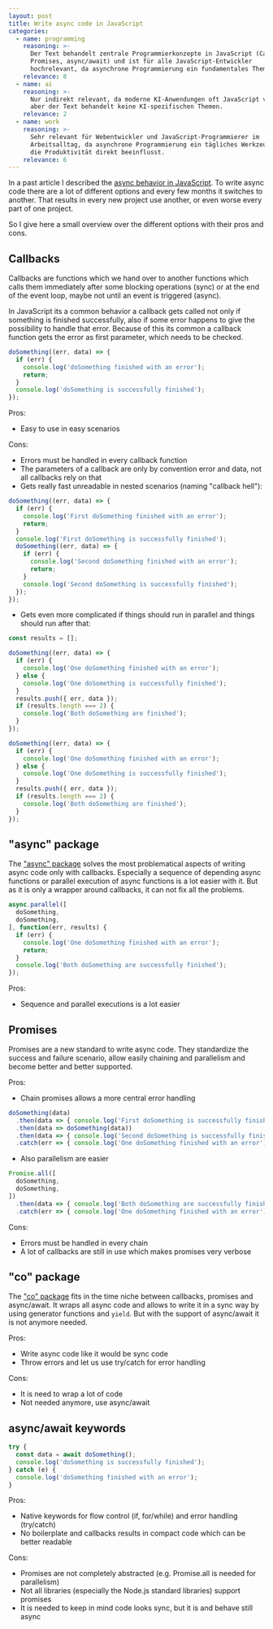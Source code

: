 ```yaml
---
layout: post
title: Write async code in JavaScript
categories:
  - name: programming
    reasoning: >-
      Der Text behandelt zentrale Programmierkonzepte in JavaScript (Callbacks,
      Promises, async/await) und ist für alle JavaScript-Entwickler
      hochrelevant, da asynchrone Programmierung ein fundamentales Thema ist.
    relevance: 8
  - name: ai
    reasoning: >-
      Nur indirekt relevant, da moderne KI-Anwendungen oft JavaScript verwenden,
      aber der Text behandelt keine KI-spezifischen Themen.
    relevance: 2
  - name: work
    reasoning: >-
      Sehr relevant für Webentwickler und JavaScript-Programmierer im
      Arbeitsalltag, da asynchrone Programmierung ein tägliches Werkzeug ist und
      die Produktivität direkt beeinflusst.
    relevance: 6
---
```


In a past article I described the [async behavior in JavaScript](/2018/01/25/async-behavior-in-javascript.html). To write async code there are a lot of different options and every few months it switches to another. That results in every new project use another, or even worse every part of one project.

<!--more-->

So I give here a small overview over the different options with their pros and cons.

## Callbacks

Callbacks are functions which we hand over to another functions which calls them immediately after some blocking operations (sync) or at the end of the event loop, maybe not until an event is triggered (async).

In JavaScript its a common behavior a callback gets called not only if something is finished successfully, also if some
error happens to give the possibility to handle that error. Because of this its common a callback function gets the
error as first parameter, which needs to be checked.

```javascript
doSomething((err, data) => {
  if (err) {
    console.log('doSomething finished with an error');
    return;
  }
  console.log('doSomething is successfully finished');
});
```

Pros:

* Easy to use in easy scenarios

Cons:

* Errors must be handled in every callback function
* The parameters of a callback are only by convention error and data, not all callbacks rely on that
* Gets really fast unreadable in nested scenarios (naming "callback hell"):

```javascript
doSomething((err, data) => {
  if (err) {
    console.log('First doSomething finished with an error');
    return;
  }
  console.log('First doSomething is successfully finished');
  doSomething((err, data) => {
    if (err) {
      console.log('Second doSomething finished with an error');
      return;
    }
    console.log('Second doSomething is successfully finished');
  });
});
```

* Gets even more complicated if things should run in parallel and things should run after that:

```javascript
const results = [];

doSomething((err, data) => {
  if (err) {
    console.log('One doSomething finished with an error');
  } else {
    console.log('One doSomething is successfully finished');
  }
  results.push({ err, data });
  if (results.length === 2) {
    console.log('Both doSomething are finished');
  }
});

doSomething((err, data) => {
  if (err) {
    console.log('One doSomething finished with an error');
  } else {
    console.log('One doSomething is successfully finished');
  }
  results.push({ err, data });
  if (results.length === 2) {
    console.log('Both doSomething are finished');
  }
});
```

## "async" package

The ["async" package](https://www.npmjs.com/package/async) solves the most problematical aspects of writing async code only with callbacks. Especially a sequence of depending async functions or parallel execution of async functions is a lot easier with it. But as it is only a wrapper around callbacks, it can not fix all the problems.

```javascript
async.parallel([
  doSomething,
  doSomething,
], function(err, results) {
  if (err) {
    console.log('One doSomething finished with an error');
    return;
  }
  console.log('Both doSomething are successfully finished');
});
```

Pros:

* Sequence and parallel executions is a lot easier

## Promises

Promises are a new standard to write async code. They standardize the success and failure scenario, allow easily chaining and parallelism and become better and better supported.

Pros:

* Chain promises allows a more central error handling

```javascript
doSomething(data)
  .then(data => { console.log('First doSomething is successfully finished'); })
  .then(data => doSomething(data))
  .then(data => { console.log('Second doSomething is successfully finished'); })
  .catch(err => { console.log('One doSomething finished with an error'); });
```

* Also parallelism are easier

```javascript
Promise.all([
  doSomething,
  doSomething,
])
  .then(data => { console.log('Both doSomething are successfully finished'); })
  .catch(err => { console.log('One doSomething finished with an error'); });
```

Cons:

* Errors must be handled in every chain
* A lot of callbacks are still in use which makes promises very verbose

## "co" package

The ["co" package](https://www.npmjs.com/package/co) fits in the time niche between callbacks, promises and async/await. It wraps all async code and allows to write it in a sync way by using generator functions and `yield`. But with the support of async/await it is not anymore needed.

Pros:

* Write async code like it would be sync code
* Throw errors and let us use try/catch for error handling

Cons:

* It is need to wrap a lot of code
* Not needed anymore, use async/await

## async/await keywords

```javascript
try {
  const data = await doSomething();
  console.log('doSomething is successfully finished');
} catch (e) {
  console.log('doSomething finished with an error');
}
```

Pros:

* Native keywords for flow control (if, for/while) and error handling (try/catch)
* No boilerplate and callbacks results in compact code which can be better readable

Cons:

* Promises are not completely abstracted (e.g. Promise.all is needed for parallelism)
* Not all libraries (especially the Node.js standard libraries) support promises
* It is needed to keep in mind code looks sync, but it is and behave still async
